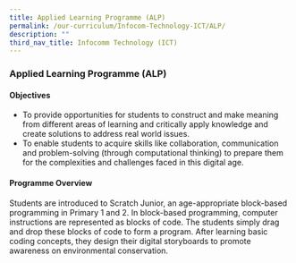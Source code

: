 ```yaml
---
title: Applied Learning Programme (ALP)
permalink: /our-curriculum/Infocom-Technology-ICT/ALP/
description: ""
third_nav_title: Infocomm Technology (ICT)
---
```


### Applied Learning Programme (ALP)

#### Objectives
* To provide opportunities for students to construct and make meaning from different areas of learning and critically apply knowledge and create solutions to address real world issues.
* To enable students to acquire skills like collaboration, communication and problem-solving (through computational thinking) to prepare them for the complexities and challenges faced in this digital age.

#### Programme Overview
Students are introduced to Scratch Junior, an age-appropriate block-based programming in Primary 1 and 2. In block-based programming, computer instructions are represented as blocks of code. The students simply drag and drop these blocks of code to form a program. After learning basic coding concepts, they design their digital storyboards to promote awareness on environmental conservation.

